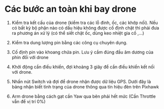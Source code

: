# Các bước an toàn khi bay drone

1.    Kiểm tra kết cấu của drone \(kiểm tra các lỗ đinh, ốc, các khớp nối\). Nếu có bất kỳ bộ phận nào có dấu hiệu không được cố định chặt thì phải đưa ra phương án xử lý \(có thể siết chặt ốc, dùng keo nhiệt gia cố ,…\)

2.    Kiểm tra dung lượng pin bằng các công cụ chuyên dụng.

3.    Cố định pin vào khoang chứa pin. Lưu ý cắm đúng đầu âm dương của phin đối với drone

4.    Khởi động cần điều khiển, đợi khoảng 3 giây để cần điều khiển kết nối với drone.

5.    Nhấn nút Switch và đợi để drone nhận được dữ liệu GPS. Dưới đây là bảng nhận biết tình trạng của drone thông qua tín hiệu đèn trên Pixhawk

6.    Arm drone bằng cách gạt cần Yaw qua bên phải hết mức \(Cần Throttle vẫn để vị trí 0%\)

